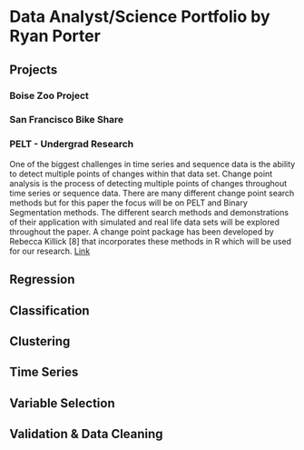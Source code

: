 # Data Analyst/Science Portfolio by Ryan Porter

## Projects
### Boise Zoo Project 

### San Francisco Bike Share 

### PELT - Undergrad Research
One of the biggest challenges in time series and sequence data is the ability to detect
multiple points of changes within that data set. Change point analysis is the process of
detecting multiple points of changes throughout time series or sequence data. There are
many different change point search methods but for this paper the focus will be on PELT
and Binary Segmentation methods. The different search methods and demonstrations of
their application with simulated and real life data sets will be explored throughout the
paper. A change point package has been developed by Rebecca Killick [8] that incorporates
these methods in R which will be used for our research. [Link](https://github.com/porterry/Portfolio/blob/main/Notebooks/Change_Point_Porter.pdf)

## Regression 

## Classification

## Clustering

## Time Series

## Variable Selection

## Validation & Data Cleaning
